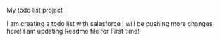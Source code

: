 My todo list project

I am creating a todo list with salesforce
I will be pushing more changes here!
I am updating Readme file for First time!
